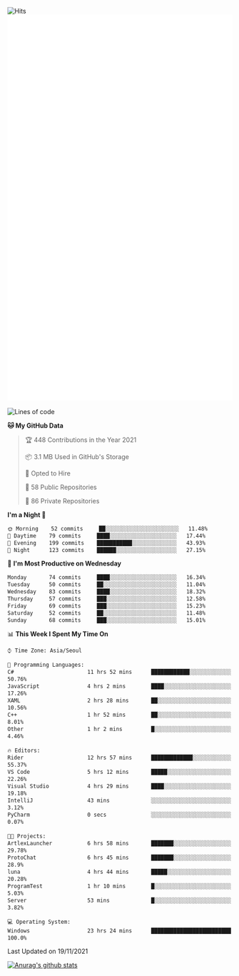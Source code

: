 ![Hits](https://hits.seeyoufarm.com/api/count/incr/badge.svg?url=https%3A%2F%2Fgithub.com%2Fkokose1234&count_bg=%2379C83D&title_bg=%23555555&icon=apple.svg&icon_color=%23E7E7E7&title=hits&edge_flat=false)
<br/>
![Metrics](https://github.com/kokose1234/kokose1234/blob/main/github-metrics.svg)

<!--START_SECTION:waka-->
![Lines of code](https://img.shields.io/badge/From%20Hello%20World%20I%27ve%20Written-11.7%20million%20lines%20of%20code-blue)

**🐱 My GitHub Data** 

> 🏆 448 Contributions in the Year 2021
 > 
> 📦 3.1 MB Used in GitHub's Storage 
 > 
> 💼 Opted to Hire
 > 
> 📜 58 Public Repositories 
 > 
> 🔑 86 Private Repositories  
 > 
**I'm a Night 🦉** 

```text
🌞 Morning    52 commits     ██░░░░░░░░░░░░░░░░░░░░░░░   11.48% 
🌆 Daytime    79 commits     ████░░░░░░░░░░░░░░░░░░░░░   17.44% 
🌃 Evening    199 commits    ███████████░░░░░░░░░░░░░░   43.93% 
🌙 Night      123 commits    ██████░░░░░░░░░░░░░░░░░░░   27.15%

```
📅 **I'm Most Productive on Wednesday** 

```text
Monday       74 commits     ████░░░░░░░░░░░░░░░░░░░░░   16.34% 
Tuesday      50 commits     ██░░░░░░░░░░░░░░░░░░░░░░░   11.04% 
Wednesday    83 commits     ████░░░░░░░░░░░░░░░░░░░░░   18.32% 
Thursday     57 commits     ███░░░░░░░░░░░░░░░░░░░░░░   12.58% 
Friday       69 commits     ███░░░░░░░░░░░░░░░░░░░░░░   15.23% 
Saturday     52 commits     ██░░░░░░░░░░░░░░░░░░░░░░░   11.48% 
Sunday       68 commits     ███░░░░░░░░░░░░░░░░░░░░░░   15.01%

```


📊 **This Week I Spent My Time On** 

```text
⌚︎ Time Zone: Asia/Seoul

💬 Programming Languages: 
C#                       11 hrs 52 mins      ████████████░░░░░░░░░░░░░   50.76% 
JavaScript               4 hrs 2 mins        ████░░░░░░░░░░░░░░░░░░░░░   17.26% 
XAML                     2 hrs 28 mins       ██░░░░░░░░░░░░░░░░░░░░░░░   10.56% 
C++                      1 hr 52 mins        ██░░░░░░░░░░░░░░░░░░░░░░░   8.01% 
Other                    1 hr 2 mins         █░░░░░░░░░░░░░░░░░░░░░░░░   4.46%

🔥 Editors: 
Rider                    12 hrs 57 mins      █████████████░░░░░░░░░░░░   55.37% 
VS Code                  5 hrs 12 mins       █████░░░░░░░░░░░░░░░░░░░░   22.26% 
Visual Studio            4 hrs 29 mins       ████░░░░░░░░░░░░░░░░░░░░░   19.18% 
IntelliJ                 43 mins             ░░░░░░░░░░░░░░░░░░░░░░░░░   3.12% 
PyCharm                  0 secs              ░░░░░░░░░░░░░░░░░░░░░░░░░   0.07%

🐱‍💻 Projects: 
ArtlexLauncher           6 hrs 58 mins       ███████░░░░░░░░░░░░░░░░░░   29.78% 
ProtoChat                6 hrs 45 mins       ███████░░░░░░░░░░░░░░░░░░   28.9% 
luna                     4 hrs 44 mins       █████░░░░░░░░░░░░░░░░░░░░   20.28% 
ProgramTest              1 hr 10 mins        █░░░░░░░░░░░░░░░░░░░░░░░░   5.03% 
Server                   53 mins             █░░░░░░░░░░░░░░░░░░░░░░░░   3.82%

💻 Operating System: 
Windows                  23 hrs 24 mins      █████████████████████████   100.0%

```


 Last Updated on 19/11/2021
<!--END_SECTION:waka-->

[![Anurag's github stats](https://github-readme-stats.vercel.app/api?username=kokose1234&theme=dracula)](https://github.com/anuraghazra/github-readme-stats)



	
